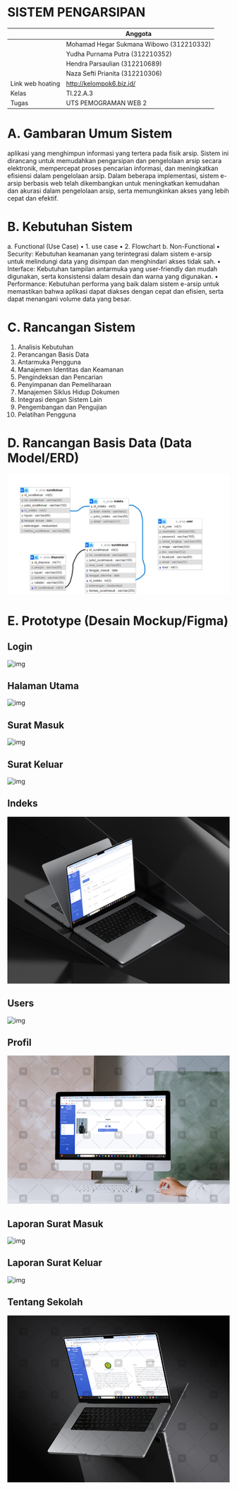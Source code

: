 # SISTEM PENGARSIPAN
|                    | Anggota                                  |
|--------------------|------------------------------------------|
|                    | Mohamad Hegar Sukmana Wibowo (312210332) |
|                    | Yudha Purnama Putra (312210352)          |
|                    | Hendra Parsaulian (312210689)            |
|                    | Naza Sefti Prianita (312210306)          |
| Link web hoating   | http://kelompok6.biz.id/                 |
| Kelas              | TI.22.A.3                                |
| Tugas              | UTS PEMOGRAMAN WEB 2                     |
# A. Gambaran Umum Sistem
aplikasi yang menghimpun informasi yang tertera pada fisik arsip. Sistem ini dirancang untuk
memudahkan pengarsipan dan pengelolaan arsip secara elektronik, mempercepat proses pencarian
informasi, dan meningkatkan efisiensi dalam pengelolaan arsip. Dalam beberapa implementasi, sistem
e-arsip berbasis web telah dikembangkan untuk meningkatkan kemudahan dan akurasi dalam
pengelolaan arsip, serta memungkinkan akses yang lebih cepat dan efektif.
# B. Kebutuhan Sistem
a. Functional (Use Case)
• 1. use case
• 2. Flowchart
b. Non-Functional
• Security: Kebutuhan keamanan yang terintegrasi dalam sistem e-arsip untuk melindungi data
yang disimpan dan menghindari akses tidak sah.
• Interface: Kebutuhan tampilan antarmuka yang user-friendly dan mudah digunakan, serta
konsistensi dalam desain dan warna yang digunakan.
• Performance: Kebutuhan performa yang baik dalam sistem e-arsip untuk memastikan bahwa
aplikasi dapat diakses dengan cepat dan efisien, serta dapat menangani volume data yang
besar.
# C. Rancangan Sistem
1. Analisis Kebutuhan
2. Perancangan Basis Data
3. Antarmuka Pengguna
4. Manajemen Identitas dan Keamanan
5. Pengindeksan dan Pencarian
6. Penyimpanan dan Pemeliharaan
7. Manajemen Siklus Hidup Dokumen
8. Integrasi dengan Sistem Lain
9. Pengembangan dan Pengujian
10. Pelatihan Pengguna
# D. Rancangan Basis Data (Data Model/ERD)
![img](img/erd.png)
# E. Prototype (Desain Mockup/Figma)
## Login
![img](img/1.jpeg)
## Halaman Utama
![img](img/2.jpeg)
## Surat Masuk
![img](img/3.jpeg)
## Surat Keluar
![img](img/4.jpeg)
## Indeks
![img](img/5.jpeg)
## Users
![img](img/6.jpeg)
## Profil
![img](img/7.jpeg)
## Laporan Surat Masuk
![img](img/8.jpeg)
## Laporan Surat Keluar
![img](img/9.jpeg)
## Tentang Sekolah
![img](img/10.jpeg)
